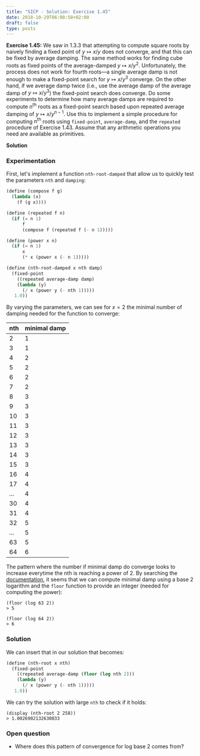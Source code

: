 ```yaml
---
title: "SICP - Solution: Exercise 1.45"
date: 2018-10-29T06:08:58+02:00
draft: false
type: posts
---
```


**Exercise 1.45:** We saw in 1.3.3 that attempting to compute square roots by naively finding a fixed point of ${y\mapsto x/y}$ does not converge, and that this can be fixed by average damping. The same method works for finding cube roots as fixed points of the average-damped ${y\mapsto x/y^2}$. Unfortunately, the process does not work for fourth roots—a single average damp is not enough to make a fixed-point search for ${y\mapsto x/y^3}$ converge. On the other hand, if we average damp twice (i.e., use the average damp of the average damp of ${y\mapsto x/y^3}$) the fixed-point search does converge. Do some experiments to determine how many average damps are required to compute $n^{\text{th}}$ roots as a fixed-point search based upon repeated average damping of $y\mapsto x/y^{n-1}$. Use this to implement a simple procedure for computing $n^{\text{th}}$ roots using `fixed-point`, `average-damp`, and the `repeated` procedure of Exercise 1.43. Assume that any arithmetic operations you need are available as primitives.

**Solution**

### Experimentation

First, let's implement a function `nth-root-damped` that allow us to quickly test the parameters `nth` and `damping`:

```scheme
(define (compose f g)
  (lambda (x)
    (f (g x))))

(define (repeated f n)
  (if (= n 1)
      f
      (compose f (repeated f (- n 1)))))

(define (power x n)
  (if (= n 1)
      x
      (* x (power x (- n 1)))))

(define (nth-root-damped x nth damp)
  (fixed-point
    ((repeated average-damp damp)
    (lambda (y)
      (/ x (power y (- nth 1)))))
   1.0))
```

By varying the parameters, we can see for $x=2$ the minimal number of damping needed for the function to converge:

| nth | minimal damp |
| --- | ------------ |
| 2   | 1            |
| 3   | 1            |
| 4   | 2            |
| 5   | 2            |
| 6   | 2            |
| 7   | 2            |
| 8   | 3            |
| 9   | 3            |
| 10  | 3            |
| 11  | 3            |
| 12  | 3            |
| 13  | 3            |
| 14  | 3            |
| 15  | 3            |
| 16  | 4            |
| 17  | 4            |
| ... | 4            |
| 30  | 4            |
| 31  | 4            |
| 32  | 5            |
| ... | 5            |
| 63  | 5            |
| 64  | 6            |

The pattern where the number if minimal damp do converge looks to increase everytime the nth is reaching a power of 2. By searching the [documentation](https://docs.racket-lang.org/reference/generic-numbers.html), it seems that we can compute minimal damp using a base 2 logarithm and the `floor` function to provide an integer (needed for computing the power):

```
(floor (log 63 2))
> 5

(floor (log 64 2))
> 6
```

### Solution

We can insert that in our solution that becomes:

```scheme
(define (nth-root x nth)
  (fixed-point 
    ((repeated average-damp (floor (log nth 2))) 
    (lambda (y) 
      (/ x (power y (- nth 1)))))
   1.0))
```

We can try the solution with large `nth` to check if it holds:

```
(display (nth-root 2 258))
> 1.0026902132630033
```

### Open question

* Where does this pattern of convergence for log base 2 comes from?